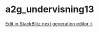 # a2g_undervisning13

[Edit in StackBlitz next generation editor ⚡️](https://stackblitz.com/~/github.com/JulieKodehode/a2g_undervisning13)